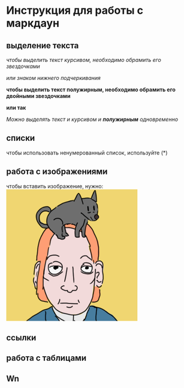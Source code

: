 # Инструкция для работы с маркдаун
## выделение текста

*чтобы выделить текст курсивом, необходимо обрамить его звездочками*

_или знаком нижнего подчеркивания_ 

**чтобы выделить текст полужирным, необходимо обрамить его двойными звездочками**

__или так__

_Можно выделять текст и курсивом и **полужирным** одновременно_




## списки

чтобы использовать ненумерованный список, используйте (*)

## работа с изображениями

чтобы вставить изображение, нужно:
![человек с собакой на голове](%D0%BF%D0%B8%D0%BA.png)


## ссылки
## работа с таблицами
## Wn